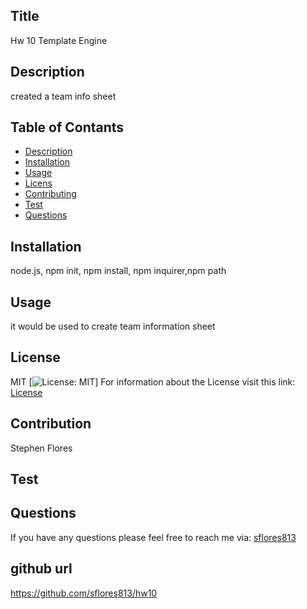 
## Title
  Hw 10 Template Engine
## Description
  created a team info sheet
## Table of Contants
* [Description](#Description)
* [Installation](#Installation)
* [Usage](#Usage)
* [Licens](#License)
* [Contributing](#Contribution)
* [Test](#Test)
* [Questions](#Questions)
## Installation
  node.js, npm init, npm install, npm inquirer,npm path
## Usage
  it would be used to create team information sheet
## License
  MIT
  [![License: MIT](https://img.shields.io/badge/License-MIT-yellow.svg)]
  For information about the License visit this link: [License](https://opensource.org/licenses/MIT)
  ## Contribution
  

  Stephen Flores
## Test
  
## Questions
If you have any questions please feel free to reach me via: [sflores813](https://github.com/) 

## github url
https://github.com/sflores813/hw10
    